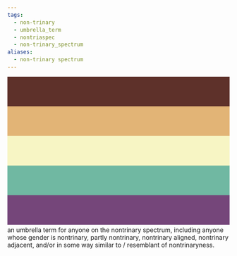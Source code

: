 ```yaml
---
tags:
  - non-trinary
  - umbrella_term
  - nontriaspec
  - non-trinary_spectrum
aliases:
  - non-trinary spectrum
---
```

![nontriaspec.png](../../images/nontriaspec.png)  
an umbrella term for anyone on the nontrinary spectrum, including anyone whose gender is nontrinary, partly nontrinary, nontrinary aligned, nontrinary adjacent, and/or in some way similar to / resemblant of nontrinaryness.
